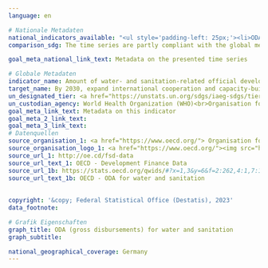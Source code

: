 ```yaml
---
language: en    

# Nationale Metadaten    
national_indicators_available: "<ul style='padding-left: 25px;'><li>ODA (gross disbursements) for water and sanitation</li> <li> ODA (gross disbursements) for other related purposes</li></ul>"    
comparison_sdg: The time series are partly compliant with the global metadata.    

goal_meta_national_link_text: Metadata on the presented time series    

# Globale Metadaten    
indicator_name: Amount of water- and sanitation-related official development assistance that is part of a government-coordinated spending plan    
target_name: By 2030, expand international cooperation and capacity-building support to developing countries in water- and sanitation-related activities and programmes, including water harvesting, desalination, water efficiency, wastewater treatment, recycling and reuse technologies    
un_designated_tier: <a href="https://unstats.un.org/sdgs/iaeg-sdgs/tier-classification/" title="Click here for more information on the UN tier classification."  target="_blank">Tier I</a>    
un_custodian_agency: World Health Organization (WHO)<br>Organisation for Economic Co-operation and Development (OECD)    
goal_meta_link_text: Metadata on this indicator    
goal_meta_2_link_text:     
goal_meta_3_link_text:         
# Datenquellen
source_organisation_1: <a href="https://www.oecd.org/"> Organisation for Economic Co-operation and Development (OECD) </a>
source_organisation_logo_1: <a href="https://www.oecd.org/"><img src="https://g205sdgs.github.io/sdg-indicators/public/OrgImgEn/oecd.png" alt="Logo oecd" style="height:60px; width:148px"/></a>
source_url_1: http://oe.cd/fsd-data
source_url_text_1: OECD - Development Finance Data
source_url_1b: https://stats.oecd.org/qwids/#?x=1,3&y=6&f=2:262,4:1,7:1,9:85,5:3,8:85&q=2:262+4:1+7:1,2+9:85+5:3+8:85+1:10+3:51,255,100,123+6:2010,2011,2012,2013,2014,2015,2016,2017,2018,2019,2020
source_url_text_1b: OECD - ODA for water and sanitation
    
    
copyright: '&copy; Federal Statistical Office (Destatis), 2023'    
data_footnote:     

# Grafik Eigenschaften    
graph_title: ODA (gross disbursements) for water and sanitation
graph_subtitle:     

national_geographical_coverage: Germany    
---
```


<span></span>